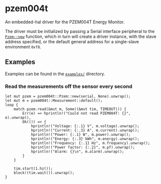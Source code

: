 # pzem004t
An embedded-hal driver for the PZEM004T Energy Monitor.

The driver must be initialized by passing a Serial interface peripheral
to the [`Pzem::new`](struct.Pzem.html#method.new)
function, which in turn will create a driver instance, with the slave address specified,
or the default general address for a single-slave environment `0xf8`.

## Examples

Examples can be found in the [`examples/`](https://github.com/iostapyshyn/pzem004t/tree/master/examples) directory.

### Read the measurements off the sensor every second

    let mut pzem = pzem004t::Pzem::new(serial, None).unwrap();
    let mut m = pzem004t::Measurement::default();
    loop {
        match pzem.read(&mut m, Some((&mut tim, TIMEOUT))) {
            Err(e) => hprintln!("Could not read PZEM004T: {}", e).unwrap(),
            Ok(()) => {
                hprintln!("Voltage: {:.1} V", m.voltage).unwrap();
                hprintln!("Current: {:.3} A", m.current).unwrap();
                hprintln!("Power: {:.1} W", m.power).unwrap();
                hprintln!("Energy: {:.3} kWh", m.energy).unwrap();
                hprintln!("Frequency: {:.1} Hz", m.frequency).unwrap();
                hprintln!("Power factor: {:.2}", m.pf).unwrap();
                hprintln!("Alarm: {}\n", m.alarm).unwrap();
            }
        }

        tim.start(1.hz());
        block!(tim.wait()).unwrap();
    }
